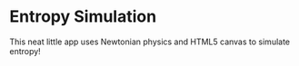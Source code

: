 Entropy Simulation
==================

This neat little app uses Newtonian physics and HTML5 canvas to simulate entropy!
